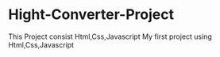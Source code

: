 # Hight-Converter-Project
This Project consist Html,Css,Javascript 
My first project using Html,Css,Javascript
